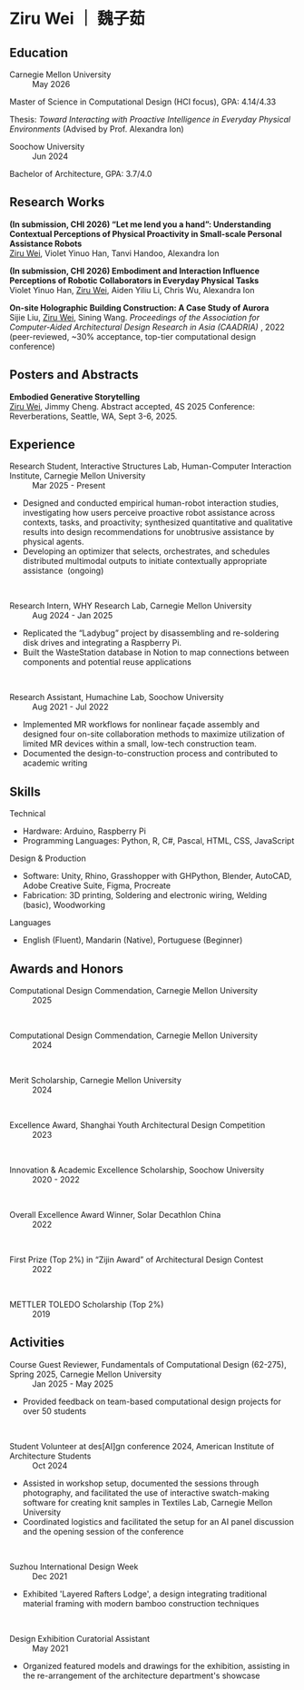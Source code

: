 # Ziru Wei  ｜ 魏子茹

## Education

<dl>
    <dt>Carnegie Mellon University</dt>
    <dd>May 2026</dd>
</dl>

Master of Science in Computational Design (HCI focus), GPA: 4.14/4.33  

Thesis: *Toward Interacting with Proactive Intelligence in Everyday Physical Environments* (Advised by Prof. Alexandra Ion)


<dl>
    <dt>Soochow University</dt>
    <dd>Jun 2024</dd>
</dl>

Bachelor of Architecture, GPA: 3.7/4.0


## Research Works

**(In submission, CHI 2026) “Let me lend you a hand”: Understanding Contextual Perceptions of Physical Proactivity in Small-scale Personal Assistance Robots**  
<u>Ziru Wei</u>, Violet Yinuo Han, Tanvi Handoo, Alexandra Ion  

**(In submission, CHI 2026) Embodiment and Interaction Influence Perceptions of Robotic Collaborators in Everyday Physical Tasks**  
Violet Yinuo Han, <u>Ziru Wei</u>, Aiden Yiliu Li, Chris Wu, Alexandra Ion  

**On-site Holographic Building Construction: A Case Study of Aurora**  
Sijie Liu, <u>Ziru Wei</u>, Sining Wang. *Proceedings of the Association for Computer-Aided Architectural Design Research in Asia (CAADRIA)* , 2022 (peer-reviewed, ~30% acceptance, top-tier computational design conference)


## Posters and Abstracts

**Embodied Generative Storytelling**
<br>
<u>Ziru Wei</u>, Jimmy Cheng. Abstract accepted, 4S 2025 Conference: Reverberations, Seattle, WA, Sept 3-6, 2025.


## Experience  

<dl>
    <dt>Research Student, Interactive Structures Lab, Human-Computer Interaction Institute, Carnegie Mellon University</dt>
    <dd>Mar 2025 - Present</dd>
</dl>

- Designed and conducted empirical human-robot interaction studies, investigating how users perceive proactive robot assistance across contexts, tasks, and proactivity; synthesized quantitative and qualitative results into design recommendations for unobtrusive assistance by physical agents.
- Developing an optimizer that selects, orchestrates, and schedules distributed multimodal outputs to initiate contextually appropriate assistance &nbsp;(ongoing)

<br>
<dl>
    <dt>Research Intern, WHY Research Lab, Carnegie Mellon University</dt>
    <dd>Aug 2024 - Jan 2025</dd>
</dl>

- Replicated the “Ladybug” project by disassembling and re-soldering disk drives and integrating a Raspberry Pi.
- Built the WasteStation database in Notion to map connections between components and potential reuse applications  


<br>
<dl>
    <dt>Research Assistant, Humachine Lab, Soochow University</dt>
    <dd>Aug 2021 - Jul 2022</dd>
</dl>

- Implemented MR workflows for nonlinear façade assembly and designed four on-site collaboration methods to maximize utilization of limited MR devices within a small, low-tech construction team.
- Documented the design-to-construction process and contributed to academic writing

## Skills

<dl>
    <dt>Technical</dt>
</dl>

- Hardware: Arduino, Raspberry Pi
- Programming Languages: Python, R, C#, Pascal, HTML, CSS, JavaScript


<dl>
    <dt>Design & Production</dt>
</dl>

- Software: Unity, Rhino, Grasshopper with GHPython, Blender, AutoCAD, Adobe Creative Suite, Figma, Procreate
- Fabrication: 3D printing, Soldering and electronic wiring, Welding (basic), Woodworking

<dl>
    <dt>Languages</dt>
</dl>

- English (Fluent), Mandarin (Native), Portuguese (Beginner)

## Awards and Honors

<dl>
    <dt>Computational Design Commendation, Carnegie Mellon University</dt>
    <dd>2025</dd>
</dl>
<br>
<dl>
    <dt>Computational Design Commendation, Carnegie Mellon University</dt>
    <dd>2024</dd>
</dl>

<br>

<dl>
    <dt>Merit Scholarship, Carnegie Mellon University</dt>
    <dd>2024</dd>
</dl>

<br>

<dl>
    <dt>Excellence Award, Shanghai Youth Architectural Design Competition</dt>
    <dd>2023</dd>
</dl>

<br>

<dl>
    <dt>Innovation & Academic Excellence Scholarship, Soochow University</dt>
    <dd>2020 - 2022</dd>
</dl>

<br>

<dl>
    <dt>Overall Excellence Award Winner, Solar Decathlon China</dt>
    <dd>2022</dd>
</dl>

<br>

<dl>
    <dt>First Prize (Top 2%) in “Zijin Award” of Architectural Design Contest</dt>
    <dd>2022</dd>
</dl>

<br>

<dl>
    <dt>METTLER TOLEDO Scholarship (Top 2%) </dt>
    <dd>2019</dd>
</dl>




## Activities

<dl>
    <dt>Course Guest Reviewer, Fundamentals of Computational Design (62-275), Spring 2025, Carnegie Mellon University</dt>
    <dd>Jan 2025 - May 2025</dd>
</dl>

- Provided feedback on team-based computational design projects for over 50 students

<br>
<dl>
    <dt>Student Volunteer at des[AI]gn conference 2024, American Institute of Architecture Students</dt>
    <dd>Oct 2024</dd>
</dl>

- Assisted in workshop setup, documented the sessions through photography, and facilitated the use of interactive swatch-making software for creating knit samples in Textiles Lab, Carnegie Mellon University
- Coordinated logistics and facilitated the setup for an AI panel discussion and the opening session of the conference
<br>

<dl>
    <dt>Suzhou International Design Week</dt>
    <dd>Dec 2021</dd>
</dl>

- Exhibited 'Layered Rafters Lodge', a design integrating traditional material framing with modern bamboo construction techniques
<br>

<dl>
    <dt>Design Exhibition Curatorial Assistant</dt>
    <dd>May 2021</dd>
</dl>

- Organized featured models and drawings for the exhibition, assisting in the re-arrangement of the architecture department's showcase

